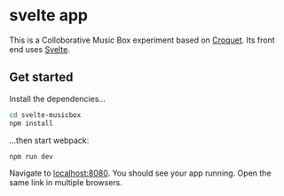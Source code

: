 # svelte app

This is a Colloborative Music Box experiment based on [Croquet](https://croquet.studio). Its front end uses [Svelte](https://svelte.dev).

## Get started

Install the dependencies...

```bash
cd svelte-musicbox
npm install
```

...then start webpack:

```bash
npm run dev
```

Navigate to [localhost:8080](http://localhost:8080). You should see your app running. Open the same link in multiple browsers.
